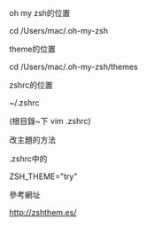 oh my zsh的位置

cd /Users/mac/.oh-my-zsh


theme的位置

cd /Users/mac/.oh-my-zsh/themes 


zshrc的位置

~/.zshrc

(根目錄~下 vim .zshrc)


改主題的方法

.zshrc中的

ZSH_THEME="try"


參考網址

http://zshthem.es/
